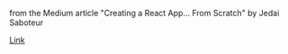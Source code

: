 from the Medium article "Creating a React App… From Scratch" by Jedai Saboteur

[Link](https://medium.com/@JedaiSaboteur/creating-a-react-app-from-scratch-f3c693b84658)